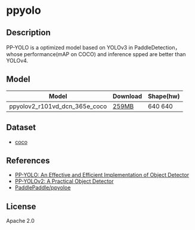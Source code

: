 <!--- SPDX-License-Identifier: Apache-2.0 -->

# ppyolo

## Description

PP-YOLO is a optimized model based on YOLOv3 in PaddleDetection，
whose performance(mAP on COCO) and inference spped are better than YOLOv4.

## Model

| Model                         | Download                                   | Shape(hw) |
| ----------------------------- |:------------------------------------------ |:--------- |
| ppyolov2_r101vd_dcn_365e_coco | [259MB](ppyolov2_r101vd_dcn_365e_coco.zip) | 640 640   |

## Dataset

* [coco](http://images.cocodataset.org/zips/val2017.zip)

## References

* [PP-YOLO: An Effective and Efficient Implementation of Object Detector](https://arxiv.org/abs/2007.12099)
* [PP-YOLOv2: A Practical Object Detector](https://arxiv.org/abs/2104.10419)
* [PaddlePaddle/ppyoloe](https://github.com/PaddlePaddle/PaddleDetection/tree/release/2.5/configs/ppyoloe)

## License

Apache 2.0
